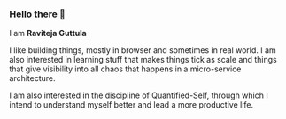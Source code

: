 ### Hello there 👋

I am **Raviteja Guttula**

I like building things, mostly in browser and sometimes in real world. I am also interested in learning stuff that makes things tick as scale and things that give visibility into all chaos that happens in a micro-service architecture.

I am also interested in the discipline of Quantified-Self, through which I intend to understand myself better and lead a more productive life. 
